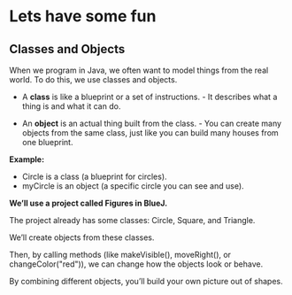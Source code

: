 # Lets have some fun

## Classes and Objects

When we program in Java, we often want to model things from the real world. To do this, we use classes and objects.

- A **class** is like a blueprint or a set of instructions. 
        - It describes what a thing is and what it can do.

- An **object** is an actual thing built from the class. 
        - You can create many objects from the same class, just like you can build many houses from one blueprint.

**Example:**

- Circle is a class (a blueprint for circles).
- myCircle is an object (a specific circle you can see and use).



**We’ll use a project called Figures in BlueJ.**

The project already has some classes: Circle, Square, and Triangle.

We’ll create objects from these classes.

Then, by calling methods (like makeVisible(), moveRight(), or changeColor("red")), we can change how the objects look or behave.

By combining different objects, you’ll build your own picture out of shapes.